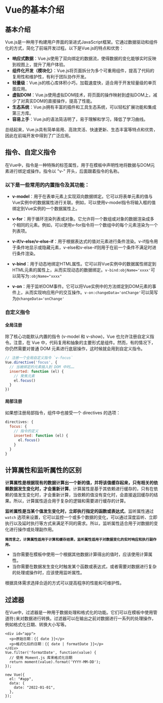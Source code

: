# Vue的基本介绍

## 基本介绍

Vue.js是一种用于构建用户界面的渐进式JavaScript框架。它通过数据驱动和组件化的方式，简化了前端开发过程。以下是Vue.js的特点和优势：

- **响应式数据**：Vue.js使用了双向绑定的数据流，使得数据的变化能够实时反映到视图上，提升了用户体验。
- **组件化开发（模块化）**：Vue.js将页面拆分为多个可重用组件，提高了代码的复用性和维护性，有利于团队协作开发。
- **轻量级**：Vue.js的核心库体积小巧，加载速度快，适合用于开发轻量级的单页面应用。
- **虚拟DOM**：Vue.js使用虚拟DOM技术，将页面的操作映射到虚拟DOM上，减少了对真实DOM的直接操作，提高了性能。
- **生态系统**：Vue.js拥有丰富的插件和工具生态系统，可以轻松扩展功能和集成第三方库。
- **容易上手**：Vue.js的语法简洁明了，易于理解和学习，降低了学习曲线。


总结起来，Vue.js具有简单易用、高效灵活、快速更新、生态丰富等特点和优势，因此在前端开发中得到了广泛应用。

## 指令、自定义指令

在Vue中，指令是一种特殊的标签属性，用于在模板中声明性地将数据与DOM元素进行绑定或操作。指令以 "v-" 开头，后面跟着指令的名称。

### 以下是一些常用的内置指令及其功能：

- **v-model**：用于在表单元素上实现双向数据绑定。它可以将表单元素的值与Vue实例中的数据属性进行关联。例如，可以使用v-model指令将输入框的值绑定到Vue实例的一个数据属性上。

- **v-for**：用于循环渲染列表或对象。它允许将一个数组或对象的数据渲染成多个相同的元素。例如，可以使用v-for指令将一个数组中的每个元素渲染为一个列表项。

- **v-if/v-else/v-else-if**：用于根据表达式的值对元素进行条件渲染。v-if指令用于条件地显示或隐藏元素，v-else和v-else-if则用于在前一个条件不满足时进行条件渲染。

- **v-bind**：用于动态地绑定HTML属性。它可以将Vue实例中的数据属性绑定到HTML元素的属性上，从而实现动态的数据绑定。`v-bind:objName='xxxx'`可以简写为`:objName="xxxx"`

- **v-on**：用于监听DOM事件。它可以将Vue实例中的方法绑定到DOM元素的事件上，从而实现响应用户的交互操作。`v-on:changeData='onChange'`可以简写为`@changeData='onChange'`

### 自定义指令

#### 全局注册

除了核心功能默认内置的指令 (v-model 和 v-show)，Vue 也允许注册自定义指令。注意，在 Vue 中，代码复用和抽象的主要形式是组件。然而，有的情况下，你仍然需要对普通 DOM 元素进行底层操作，这时候就会用到自定义指令。

``` js
// 注册一个全局自定义指令 `v-focus`
Vue.directive('focus', {
  // 当被绑定的元素插入到 DOM 中时……
  inserted: function (el) {
    // 聚焦元素
    el.focus()
  }
})
```
#### 局部注册

如果想注册局部指令，组件中也接受一个 directives 的选项：

``` js
directives: {
  focus: {
    // 指令的定义
    inserted: function (el) {
      el.focus()
    }
  }
}
```

## 计算属性和监听属性的区别

**计算属性是根据现有的数据计算出一个新的值，并将该值缓存起来，只有相关的依赖数据发生变化时，才会重新计算**。计算属性是基于其依赖进行缓存的，只有在依赖的值发生变化时，才会重新计算，当依赖的值没有变化时，会直接返回缓存的结果。所以，计算属性适合用于复杂的逻辑和需要进行缓存的计算。

**监听属性是当某个值发生变化时，立即执行指定的函数或表达式**。监听属性通过 `watch` 选项来设置，它可以监控一个或多个数据的变化，可以通过深度监听、立即执行以及延时执行等方式来满足不同的需求。所以，监听属性适合用于对数据的变化进行操作或处理副作用。

**`简而言之，计算属性适用于计算和缓存结果，监听属性适用于对数据变化的实时响应和执行副作用。`**

- 当你需要在模板中使用一个根据其他数据计算得出的值时，应该使用计算属性。
- 当你需要在数据发生变化时触发某个函数或表达式，或者需要对数据进行复杂的处理或操作时，应该使用监听属性。

根据具体需求选择合适的方式可以提高程序的性能和可维护性。

## 过滤器

在Vue中，过滤器是一种用于数据处理和格式化的功能。它们可以在模板中使用管道符`|`来对数据进行转换。过滤器可以在输出之前对数据进行一系列的处理操作，例如格式化日期、转换大小写等。

``` vue
<div id="app">
  <p>原始日期：{{ date }}</p>
  <p>格式化后的日期：{{ date | formatDate }}</p>
</div>
Vue.filter('formatDate', function(value) {
  // 使用 Moment.js 库来格式化日期
  return moment(value).format('YYYY-MM-DD');
});

new Vue({
  el: "#app",
  data: {
    date: "2022-01-01",
  },
});
```

